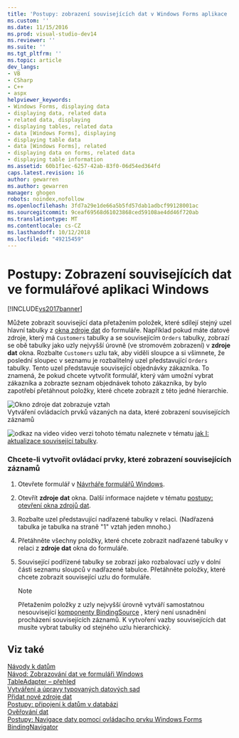 ```yaml
---
title: 'Postupy: zobrazení souvisejících dat v Windows Forms aplikace | Dokumentace Microsoftu'
ms.custom: ''
ms.date: 11/15/2016
ms.prod: visual-studio-dev14
ms.reviewer: ''
ms.suite: ''
ms.tgt_pltfrm: ''
ms.topic: article
dev_langs:
- VB
- CSharp
- C++
- aspx
helpviewer_keywords:
- Windows Forms, displaying data
- displaying data, related data
- related data, displaying
- displaying tables, related data
- data [Windows Forms], displaying
- displaying table data
- data [Windows Forms], related
- displaying data on forms, related data
- displaying table information
ms.assetid: 60b1f1ec-6257-42ab-83f0-06d54ed364fd
caps.latest.revision: 16
author: gewarren
ms.author: gewarren
manager: ghogen
robots: noindex,nofollow
ms.openlocfilehash: 3fd7a29e1de66a5b5fd57dab1adbcf99128001ac
ms.sourcegitcommit: 9ceaf69568d61023868ced59108ae4dd46f720ab
ms.translationtype: MT
ms.contentlocale: cs-CZ
ms.lasthandoff: 10/12/2018
ms.locfileid: "49215459"
---
```

# <a name="how-to-display-related-data-in-a-windows-forms-application"></a>Postupy: Zobrazení souvisejících dat ve formulářové aplikaci Windows
[!INCLUDE[vs2017banner](../includes/vs2017banner.md)]

Můžete zobrazit související data přetažením položek, které sdílejí stejný uzel hlavní tabulky z [okna zdroje dat](http://msdn.microsoft.com/library/0d20f699-cc95-45b3-8ecb-c7edf1f67992) do formuláře. Například pokud máte datové zdroje, který má `Customers` tabulky a se souvisejícím `Orders` tabulky, zobrazí se obě tabulky jako uzly nejvyšší úrovně (ve stromovém zobrazení) v **zdroje dat** okna. Rozbalte `Customers` uzlu tak, aby viděli sloupce a si všimnete, že poslední sloupec v seznamu je rozbalitelný uzel představující `Orders` tabulky. Tento uzel představuje související objednávky zákazníka. To znamená, že pokud chcete vytvořit formulář, který vám umožní vybrat zákazníka a zobrazte seznam objednávek tohoto zákazníka, by bylo zapotřebí přetáhnout položky, které chcete zobrazit z této jedné hierarchie.  
  
 ![Okno zdroje dat zobrazuje vztah](../data-tools/media/datasources2.gif "DataSources2")  
Vytváření ovládacích prvků vázaných na data, které zobrazení souvisejících záznamů  
  
 ![odkaz na video](../data-tools/media/playvideo.gif "PlayVideo") video verzi tohoto tématu naleznete v tématu [jak I: aktualizace související tabulky](http://go.microsoft.com/fwlink/?LinkId=143527).  
  
### <a name="to-create-controls-that-display-related-records"></a>Chcete-li vytvořit ovládací prvky, které zobrazení souvisejících záznamů  
  
1.  Otevřete formulář v [Návrháře formulářů Windows](http://msdn.microsoft.com/en-us/3c3d61f8-f36c-4d41-b9c3-398376fabb15).  
  
2.  Otevřít **zdroje dat** okna. Další informace najdete v tématu [postupy: otevření okna zdrojů dat](../data-tools/how-to-open-the-data-sources-window.md).  
  
3.  Rozbalte uzel představující nadřazené tabulky v relaci. (Nadřazená tabulka je tabulka na straně "1" vztah jeden mnoho.)  
  
4.  Přetáhněte všechny položky, které chcete zobrazit nadřazené tabulky v relaci z **zdroje dat** okna do formuláře.  
  
5.  Související podřízené tabulky se zobrazí jako rozbalovací uzly v dolní části seznamu sloupců v nadřazené tabulce. Přetáhněte položky, které chcete zobrazit související uzlu do formuláře.  
  
    > [!NOTE]
    >  Přetažením položky z uzly nejvyšší úrovně vytváří samostatnou nesouvisející [komponenty BindingSource](http://msdn.microsoft.com/library/3e2faf4c-f5b8-4fa6-9fbc-f59c37ec2fb9) , který není usnadnění procházení souvisejících záznamů. K vytvoření vazby souvisejících dat musíte vybrat tabulky od stejného uzlu hierarchický.  
  
## <a name="see-also"></a>Viz také  
 [Návody k datům](http://msdn.microsoft.com/library/15a88fb8-3bee-4962-914d-7a1f8bd40ec4)   
 [Návod: Zobrazování dat ve formuláři Windows](../data-tools/walkthrough-displaying-data-on-a-windows-form.md)   
 [TableAdapter – přehled](../data-tools/tableadapter-overview.md)   
 [Vytváření a úpravy typovaných datových sad](../data-tools/creating-and-editing-typed-datasets.md)   
 [Přidat nové zdroje dat](../data-tools/add-new-data-sources.md)   
 [Postupy: připojení k datům v databázi](../data-tools/how-to-connect-to-data-in-a-database.md)   
 [Ověřování dat](http://msdn.microsoft.com/library/b3a9ee4e-5d4d-4411-9c56-c811f2b4ee7e)   
 [Postupy: Navigace daty pomocí ovládacího prvku Windows Forms BindingNavigator](http://msdn.microsoft.com/library/0e5d4f34-bc9b-47cf-9b8d-93acbb1f1dbb)